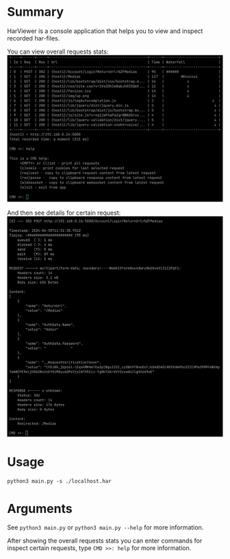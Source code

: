 # Summary

HarViewer is a console application that helps you to view and inspect recorded har-files.

You can view overall requests stats:
![requests](/requests.png)

And then see details for certain request:
![detail](/request-detail.png)

# Usage

`python3 main.py -s ./localhost.har`

# Arguments

See `python3 main.py` or `python3 main.py --help` for more information.

After showing the overall requests stats you can enter commands for inspect certain requests, type `CMD >>: help` for more information.